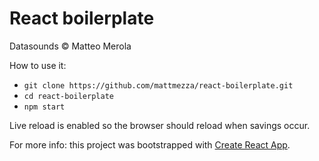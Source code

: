 React boilerplate
=====

Datasounds © Matteo Merola


How to use it:

- `git clone https://github.com/mattmezza/react-boilerplate.git`
- `cd react-boilerplate`
- `npm start`

Live reload is enabled so the browser should reload when savings occur. 


For more info: this project was bootstrapped with [Create React App](https://github.com/facebookincubator/create-react-app).

